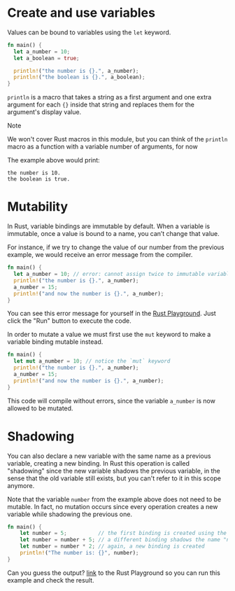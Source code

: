 # Create and use variables

Values can be bound to variables using the `let` keyword.

```rust
fn main() {
  let a_number = 10;
  let a_boolean = true;

  println!("the number is {}.", a_number);
  println!("the boolean is {}.", a_boolean);
}
```

`println` is a macro that takes a string as a first argument and one extra argument for each `{}`
inside that string and replaces them for the argument's display value.

> [!NOTE]
> We won't cover Rust macros in this module, but you can think of the `println` macro as a function
with a variable number of arguments, for now

The example above would print:

    the number is 10.
    the boolean is true.

# Mutability

In Rust, variable bindings are immutable by default. When a variable is immutable, once a value is
bound to a name, you can’t change that value.

For instance, if we try to change the value of our number from the previous example, we would receive an
error message from the compiler.

```rust
fn main() {
  let a_number = 10; // error: cannot assign twice to immutable variable `a_number`
  println!("the number is {}.", a_number);
  a_number = 15;
  println!("and now the number is {}.", a_number);
}
```

You can see this error message for yourself in the [Rust Playground](https://play.rust-lang.org/?version=stable&mode=debug&edition=2018&gist=723a1c9bd36161c3cfc056f572ed9c11).
Just click the "Run" button to execute the code.

In order to mutate a value we must first use the `mut` keyword to make a variable binding mutable
instead.

```rust
fn main() {
  let mut a_number = 10; // notice the `mut` keyword
  println!("the number is {}.", a_number);
  a_number = 15;
  println!("and now the number is {}.", a_number);
}
```

This code will compile without errors, since the variable `a_number` is now allowed to be mutated.

# Shadowing

You can also declare a new variable with the same name as a previous variable, creating a new
binding. In Rust this operation is called "shadowing" since the new variable shadows the previous
variable, in the sense that the old variable still exists, but you can't refer to it in this scope
anymore.

Note that the variable `number` from the example above does not need to be mutable. In fact, no
mutation occurs since every operation creates a new variable while shadowing the previous one.

```rust
fn main() {
    let number = 5;          // the first binding is created using the name "number"
    let number = number + 5; // a different binding shadows the name "number"
    let number = number * 2; // again, a new binding is created
    println!("The number is: {}", number);
}
```

Can you guess the output?
[link](https://play.rust-lang.org/?version=stable&mode=debug&edition=2018&gist=ddc9fa490b0602526e10b564fa93890a)
to the Rust Playground so you can run this example and check the result.
